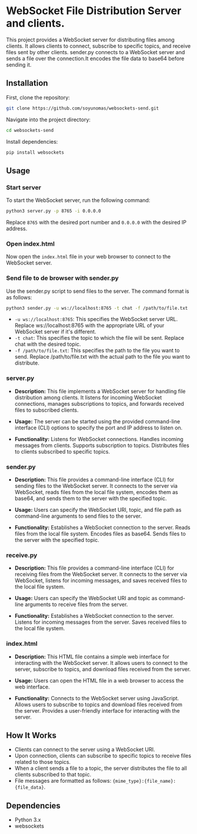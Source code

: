 # WebSocket File Distribution Server and clients.

This project provides a WebSocket server for distributing files among clients. It allows clients to connect, subscribe to specific topics, and receive files sent by other clients.
sender.py  connects to a WebSocket server and sends a file over the connection.It encodes the file data to base64 before sending it.
## Installation

First, clone the repository:

```sh
git clone https://github.com/soyunomas/websockets-send.git
```
Navigate into the project directory:
```sh
cd websockets-send
```
Install dependencies:

```sh
pip install websockets
```

## Usage

### Start server
To start the WebSocket server, run the following command:
```sh
python3 server.py -p 8765 -i 0.0.0.0
```
Replace `8765` with the desired port number and `0.0.0.0` with the desired IP address.
### Open index.html

Now open the `index.html` file in your web browser to connect to the WebSocket server.

### Send file to de browser with sender.py

Use the sender.py script to send files to the server. The command format is as follows:
```sh
python3 sender.py -u ws://localhost:8765 -t chat -f /path/to/file.txt
```
- `-u ws://localhost:8765`: This specifies the WebSocket server URL. Replace ws://localhost:8765 with the appropriate URL of your WebSocket server if it's different.
- `-t chat`: This specifies the topic to which the file will be sent. Replace chat with the desired topic.
- `-f /path/to/file.txt`: This specifies the path to the file you want to send. Replace /path/to/file.txt with the actual path to the file you want to distribute.

### server.py
- **Description:** This file implements a WebSocket server for handling file distribution among clients. It listens for incoming WebSocket connections, manages subscriptions to topics, and forwards received files to subscribed clients.

- **Usage:** The server can be started using the provided command-line interface (CLI) options to specify the port and IP address to listen on.

- **Functionality:**
Listens for WebSocket connections.
Handles incoming messages from clients.
Supports subscription to topics.
Distributes files to clients subscribed to specific topics.
### sender.py
- **Description:** This file provides a command-line interface (CLI) for sending files to the WebSocket server. It connects to the server via WebSocket, reads files from the local file system, encodes them as base64, and sends them to the server with the specified topic.

- **Usage:** Users can specify the WebSocket URI, topic, and file path as command-line arguments to send files to the server.

- **Functionality:**
Establishes a WebSocket connection to the server.
Reads files from the local file system.
Encodes files as base64.
Sends files to the server with the specified topic.

### receive.py
- **Description:** This file provides a command-line interface (CLI) for receiving files from the WebSocket server. It connects to the server via WebSocket, listens for incoming messages, and saves received files to the local file system.

- **Usage:**
Users can specify the WebSocket URI and topic as command-line arguments to receive files from the server.
- **Functionality:**
Establishes a WebSocket connection to the server.
Listens for incoming messages from the server.
Saves received files to the local file system.

### index.html
- **Description:** This HTML file contains a simple web interface for interacting with the WebSocket server. It allows users to connect to the server, subscribe to topics, and download files received from the server.

- **Usage:** Users can open the HTML file in a web browser to access the web interface.

- **Functionality:**
Connects to the WebSocket server using JavaScript.
Allows users to subscribe to topics and download files received from the server.
Provides a user-friendly interface for interacting with the server.

## How It Works

- Clients can connect to the server using a WebSocket URI.
- Upon connection, clients can subscribe to specific topics to receive files related to those topics.
- When a client sends a file to a topic, the server distributes the file to all clients subscribed to that topic.
- File messages are formatted as follows: `{mime_type}:{file_name}:{file_data}`.

## Dependencies

- Python 3.x
- websockets
